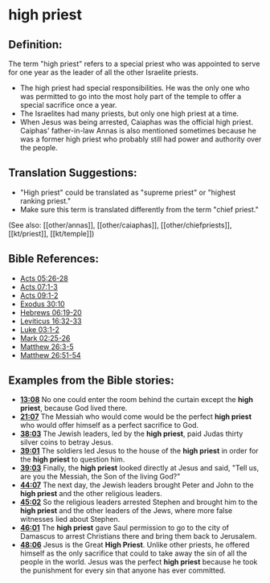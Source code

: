 # high priest #

## Definition: ##

The term "high priest" refers to a special priest who was appointed to serve for one year as the leader of all the other Israelite priests. 

* The high priest had special responsibilities. He was the only one who was permitted to go into the most holy part of the temple to offer a special sacrifice once a year.
* The Israelites had many priests, but only one high priest at a time.
* When Jesus was being arrested, Caiaphas was the official high priest. Caiphas' father-in-law Annas is also mentioned sometimes because he was a former high priest who probably still had power and authority over the people.

## Translation Suggestions: ##

* "High priest" could be translated as "supreme priest" or "highest ranking priest."
* Make sure this term is translated differently from the term "chief priest."

(See also: [[other/annas]], [[other/caiaphas]], [[other/chiefpriests]], [[kt/priest]], [[kt/temple]])

## Bible References: ##

* [Acts 05:26-28](en/tn/act/help/05/26)
* [Acts 07:1-3](en/tn/act/help/07/01)
* [Acts 09:1-2](en/tn/act/help/09/01)
* [Exodus 30:10](en/tn/exo/help/30/10)
* [Hebrews 06:19-20](en/tn/heb/help/06/19)
* [Leviticus 16:32-33](en/tn/lev/help/16/32)
* [Luke 03:1-2](en/tn/luk/help/03/01)
* [Mark 02:25-26](en/tn/mrk/help/02/25)
* [Matthew 26:3-5](en/tn/mat/help/26/03)
* [Matthew 26:51-54](en/tn/mat/help/26/51)

## Examples from the Bible stories: ##

* __[13:08](en/tn/obs/help/13/08)__ No one could enter the room behind the curtain except the __high priest__, because God lived there.
* __[21:07](en/tn/obs/help/21/07)__ The Messiah who would come would be the perfect __high priest__  who would offer himself as a perfect sacrifice to God.
* __[38:03](en/tn/obs/help/38/03)__ The Jewish leaders, led by the __high priest__, paid Judas thirty silver coins to betray Jesus.
* __[39:01](en/tn/obs/help/39/01)__ The soldiers led Jesus to the house of the __high priest__  in order for the __high priest__  to question him.
* __[39:03](en/tn/obs/help/39/03)__ Finally, the __high priest__  looked directly at Jesus and said, "Tell us, are you the Messiah, the Son of the living God?"
* __[44:07](en/tn/obs/help/44/07)__ The next day, the Jewish leaders brought Peter and John to the __high priest__  and the other religious leaders.
* __[45:02](en/tn/obs/help/45/02)__ So the religious leaders arrested Stephen and brought him to the __high priest__  and the other leaders of the Jews, where more false witnesses lied about Stephen.
* __[46:01](en/tn/obs/help/46/01)__ The __high priest__  gave Saul permission to go to the city of Damascus to arrest Christians there and bring them back to Jerusalem.
* __[48:06](en/tn/obs/help/48/06)__ Jesus is the Great __High Priest__. Unlike other priests, he offered himself as the only sacrifice that could to take away the sin of all the people in the world. Jesus was the perfect __high priest__  because he took the punishment for every sin that anyone has ever committed.